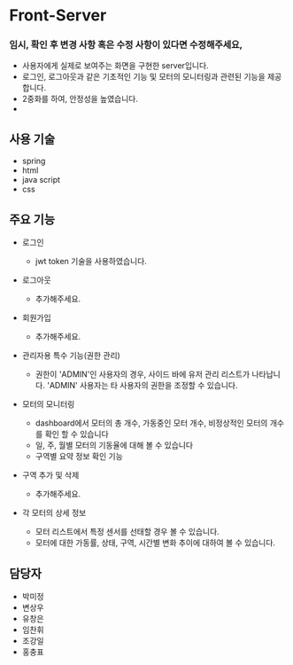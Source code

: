 # Front-Server

### 임시, 확인 후 변경 사항 혹은 수정 사항이 있다면 수정해주세요,

- 사용자에게 실제로 보여주는 화면을 구현한 server입니다.
- 로그인, 로그아웃과 같은 기초적인 기능 및 모터의 모니터링과 관련된 기능을 제공합니다.
- 2중화를 하여, 안정성을 높였습니다.
- 

## 사용 기술

- spring
- html
- java script
- css

## 주요 기능

- 로그인
  - jwt token 기술을 사용하였습니다.

- 로그아웃
  - 추가해주세요.
  
- 회원가입
  - 추가해주세요. 

- 관리자용 특수 기능(권한 관리)
  - 권한이 'ADMIN'인 사용자의 경우, 사이드 바에 유저 관리 리스트가 나타납니다. 'ADMIN' 사용자는 타 사용자의 권한을 조정할 수 있습니다.

- 모터의 모니터링
  - dashboard에서 모터의 총 개수, 가동중인 모터 개수, 비정상적인 모터의 개수를 확인 할 수 있습니다
  - 일, 주, 월별 모터의 기동율에 대해 볼 수 있습니다
  - 구역별 요약 정보 확인 기능

- 구역 추가 및 삭제
  - 추가해주세요.

- 각 모터의 상세 정보
  - 모터 리스트에서 특정 센서를 선태할 경우 볼 수 있습니다.
  - 모터에 대한 가동률, 상태, 구역, 시간별 변화 추이에 대하여 볼 수 있습니다.

  
## 담당자

- 박미정
- 변상우
- 유창은
- 임찬휘
- 조강일
- 홍충표
